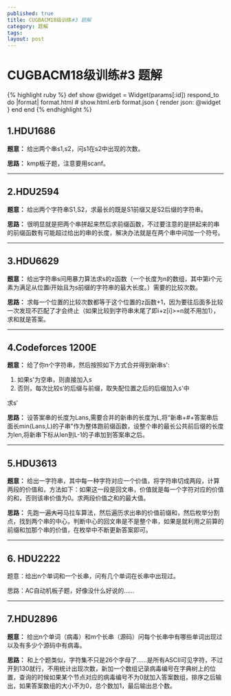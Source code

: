```yaml
---
published: true
title: CUGBACM18级训练#3 题解
category: 题解
tags:
layout: post
---
```

# CUGBACM18级训练#3 题解
<!-- more -->
{% highlight ruby %}
def show
  @widget = Widget(params[:id])
  respond_to do |format|
    format.html # show.html.erb
    format.json { render json: @widget }
  end
end
{% endhighlight %}

## 1.HDU1686

**题意：** 给出两个串s1,s2，问s1在s2中出现的次数。

**思路：** kmp板子题，注意要用scanf。

---

## 2.HDU2594

**题意：** 给出两个字符串S1,S2，求最长的既是S1前缀又是S2后缀的字符串。

**思路：** 很明显就是把两个串拼起来然后求前缀函数，不过要注意的是拼起来的串的前缀函数有可能超过给出的串的长度，解决办法就是在两个串中间加一个符号。

---

## 3.HDU6629

**题意：** 给出字符串s问用暴力算法求s的z函数（一个长度为n的数组，其中第i个元素为满足从位置i开始且为s前缀的字符串的最大长度。）需要的比较次数。

**思路：** 求每一个位置的比较次数都等于这个位置的z函数+1，因为要往后面多比较一次发现不匹配了才会终止（如果比较到字符串末尾了即i+z[i]>=n就不用加1），求和就是答案。

---

## 4.Codeforces 1200E

**题意：** 给了你n个字符串，然后按照如下方式合并得到新串s':
1. 如果s'为空串，则直接加入s
1. 否则，每次比较s′的后缀与前缀，取失配位置之后的后缀加入s'中

求s′

**思路：** 设答案串的长度为Lans,需要合并的新串的长度为L,将“新串+#+答案串后面长min(Lans,L)的子串”作为整体跑前缀函数，设整个串的最长公共前后缀的长度为len,将新串下标从len到L-1的子串加到答案串之后。

---

## 5.HDU3613

**题意：** 给出一字符串，其中每一种字符对应一个价值，将字符串切成两段，计算两段的价值和，方法如下：如果这一段是回文串，价值就是每一个字符对应的价值的和，否则该串价值为0。求两段价值之和的最大值。

**思路：** 先跑一遍~~大可~~马拉车算法，然后遍历求出串的价值前缀和，然后枚举分割点，找到两个串的中心，判断中心的回文串是不是整个串，如果是就利用之前算的前缀和加那个串的价值，在枚举中不断更新答案即可。

---

## 6. HDU2222

题意：给出n个单词和一个长串，问有几个单词在长串中出现过。

思路：AC自动机板子题，好像没什么好说的……

---

## 7.HDU2896

**题意：** 给出n个单词（病毒）和m个长串（源码）问每个长串中有哪些单词出现过以及有多少个源码中有病毒。

**思路：** 和上个题类似，字符集不只是26个字母了……是所有ASCII可见字符，不过开到130就行，不用统计出现次数，新加一个数组记录病毒编号在字典树上的位置，查询的时候如果某个节点对应的病毒编号不为0就加入答案数组，排序之后输出，如果答案数组的大小不为0，总个数加1，最后输出总个数。
